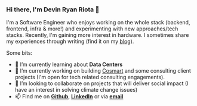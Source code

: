 ### Hi there, I'm Devin Ryan Riota 👋

I'm a Software Engineer who enjoys working on the whole stack (backend, frontend, infra & more!) and experimenting with new approaches/tech stacks. Recently, I'm gaining more interest in hardware. I sometimes share my experiences through writing (find it on my [blog](https://devinryanriota.com/blog)).

<!--
**devinryanriota/devinryanriota** is a ✨ _special_ ✨ repository because its `README.md` (this file) appears on your GitHub profile.
-->

Some bits:
- 🌱 I’m currently learning about __Data Centers__
- 🔭 I’m currently working on building [Cosmart](https://cosmart.id/) and some consulting client projects (I'm open for tech related consulting engagements).
- 👯 I’m looking to collaborate on projects that will deliver social impact (I have an interest in solving climate change issues)
- 📫 Find me on __[Github](https://github.com/devinryanriota)__, __[LinkedIn](https://linkedin.com/in/devinryanriota)__ or via __[email](mailto:devinryanriota@gmail.com)__
